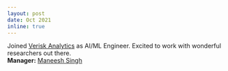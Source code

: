 ```yaml
---
layout: post
date: Oct 2021
inline: true
---
```


Joined [Verisk Analytics](https://www.verisk.com) as AI/ML Engineer. Excited to work with wonderful researchers out there. <br> **Manager:** [Maneesh Singh](https://www.linkedin.com/in/maneesh-singh-3523ab9/)
